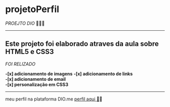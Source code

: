 # projetoPerfil

_PROEJTO DIO_ 👩🏼‍💻

---

## Este projeto foi elaborado atraves da aula sobre HTML5 e CSS3

_FOI RELIZADO_

**-[x] adicionamento de imagens**
**-[x] adicionamento de links**  
**-[x] adicionamento de email**  
**-[x] personalização em CSS3**

---

meu perfil na plataforma DIO.me
[perfil aqui 🔗](https://web.dio.me/users/francilenesouza2000)✨
